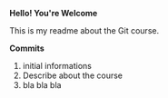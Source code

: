 **Hello! You're Welcome**

This is my readme about the Git course.

**Commits**
1) initial informations
2) Describe about the course
3) bla bla bla

